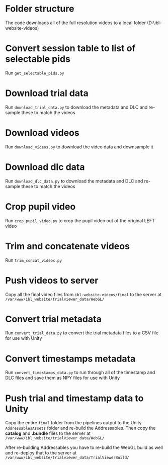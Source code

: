 # Folder structure

The code downloads all of the full resolution videos to a local folder (D:\ibl-website-videos)

# Convert session table to list of selectable pids

Run `get_selectable_pids.py`

# Download trial data

Run `download_trial_data.py` to download the metadata and DLC and re-sample these to match the videos

# Download videos

Run `download_videos.py` to download the video data and downsample it

# Download dlc data

Run `download_dlc_data.py` to download the metadata and DLC and re-sample these to match the videos

# Crop pupil video

Run `crop_pupil_video.py` to crop the pupil video out of the original LEFT video

# Trim and concatenate videos

Run `trim_concat_videos.py`

# Push videos to server

Copy all the final video files from `ibl-website-videos/final` to the server at `/var/www/ibl_website/trialviewer_data/WebGL/`

# Convert trial metadata

Run `convert_trial_data.py` to convert the trial metadata files to a CSV file for use with Unity 

# Convert timestamps metadata

Run `convert_timestamps_data.py` to run through all of the timestamp and DLC files and save them as NPY files for use with Unity

# Push trial and timestamp data to Unity

Copy the entire `final` folder from the pipelines output to the Unity `AddressablesAssets` folder and re-build the Addressables. Then copy the **catalog** and **.bundle** files to the server at `/var/www/ibl_website/trialviewer_data/WebGL/`

After re-building Addressables you have to re-build the WebGL build as well and re-deploy that to the server at `/var/www/ibl_website/trialviewer_data/TrialViewerBuild/`
